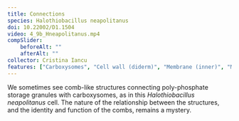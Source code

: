 ```yaml
---
title: Connections
species: Halothiobacillus neapolitanus 
doi: 10.22002/D1.1504
video: 4_9b_Hneapolitanus.mp4
compSlider:
    beforeAlt: ""
    afterAlt: ""
collector: Cristina Iancu
features: ["Carboxysomes", "Cell wall (diderm)", "Membrane (inner)", "Membrane (outer)", "Ribosomes", "Storage granules", "Unidentified structures"]
---
```


We sometimes see comb-like structures connecting poly-phosphate storage granules with carboxysomes, as in this *Halothiobacillus neapolitanus* cell. The nature of the relationship between the structures, and the identity and function of the combs, remains a mystery.

